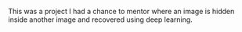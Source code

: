 This was a project I had a chance to mentor where an image is hidden inside another image and recovered using deep learning.
